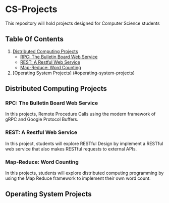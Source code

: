 # CS-Projects
This repository will hold projects designed for Computer Science students

## Table Of Contents
1. [Distributed Computing Projects](#distributed-computing-projects)
    * [RPC: The Bulletin Board Web Service](#rpc--the-bulletin-board-web-service)
    * [REST: A Restful Web Service](#rest--a-restful-web-service)
    * [Map-Reduce: Word Counting](#map-reduce--word-counting)
2. [Operating System Projects] (#operating-system-projects)


## Distributed Computing Projects

### <a name="rpc--the-bulletin-board-web-service"></a> RPC: The Bulletin Board Web Service
In this projects, Remote Procedure Calls using the modern framework of gRPC and Google Protocol Buffers.

### <a name="rest--a-restful-web-service"></a> REST: A Restful Web Service
In this project, students will explore RESTful Design by implement a RESTful web service that also makes RESTful requests to external APIs.  

### <a name="map-reduce--word-counting"></a> Map-Reduce: Word Counting
In this projects, students will explore distributed computing programming by using the Map Reduce framework to implement their own word count. 


## Operating System Projects
